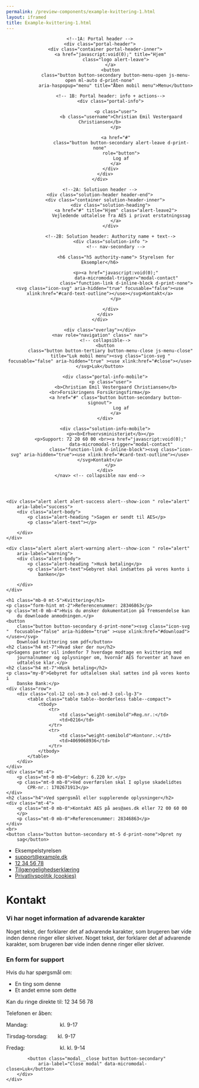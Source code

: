 ```yaml
--- 
permalink: /preview-components/example-kvittering-1.html
layout: iframed 
title: Example-kvittering-1.html
---
```

<header class="header" role="banner">

    <!--1A: Portal header -->
    <div class="portal-header">
        <div class="container portal-header-inner">
            <a href="javascript:void(0);" title="Hjem"
                class="logo alert-leave">
            </a>
            <button
                class="button button-secondary button-menu-open js-menu-open ml-auto d-print-none"
                aria-haspopup="menu" title="Åben mobil menu">Menu</button>

            <!-- 1B: Portal header: info + actions-->
            <div class="portal-info">

                <p class="user">
                    <b class="username">Christian Emil Vestergaard Christiansen</b>
                </p>

                <a href="#"
                    class="button button-secondary alert-leave d-print-none"
                    role="button">
                    Log af
                </a>
            </div>
        </div>
    </div>

    <!--2A: Solutiuon header -->
    <div class="solution-header header-end">
        <div class="container solution-header-inner">
            <div class="solution-heading">
                <a href="#" title="Hjem" class="alert-leave2">
                    Vejledende udtalelse fra AES i privat erstatningssag
                </a>
            </div>

            <!--2B: Solution header: Authority name + text-->
            <div class="solution-info ">
                <!-- nav-secondary -->

                <h6 class="h5 authority-name"> Styrelsen for Eksempler</h6>

                <p><a href="javascript:void(0);"
                        data-micromodal-trigger="modal-contact"
                        class="function-link d-inline-block d-print-none"><svg class="icon-svg" aria-hidden="true" focusable="false"><use xlink:href="#card-text-outline"></use></svg>Kontakt</a>
                </p>

            </div>
        </div>
    </div>

    <div class="overlay"></div>
    <nav role="navigation" class=" nav">
        <!-- collapsible-->
        <button
            class="button button-tertiary button-menu-close js-menu-close"
            title="Luk mobil menu"><svg class="icon-svg "  focusable="false" aria-hidden="true" ><use xlink:href="#close"></use></svg>Luk</button>

        <div class="portal-info-mobile">
            <p class="user">
                <b>Christian Emil Vestergaard Christiansen</b><br>Forsikringens Forsikringsfirma</p>
                <a href="#" class="button button-secondary button-signout">
                    Log af
                </a>
        </div>

        <div class="solution-info-mobile">
            <p><b>Erhvervsministeriet</b></p>
            <p>Support: 72 20 60 00 <br><a href="javascript:void(0);"
                    data-micromodal-trigger="modal-contact"
                    class="function-link d-inline-block"><svg class="icon-svg" aria-hidden="true"><use xlink:href="#card-text-outline"></use></svg>Kontakt</a>
            </p>
        </div>
    </nav> <!-- collapsible nav end-->
</header>

<main class="container page-container">

    <div class="alert alert alert-success alert--show-icon " role="alert"
        aria-label="success">
        <div class="alert-body">
            <p class="alert-heading ">Sagen er sendt til AES</p>
            <p class="alert-text"></p>

        </div>
    </div>

    <div class="alert alert alert-warning alert--show-icon " role="alert"
        aria-label="warning">
        <div class="alert-body">
            <p class="alert-heading ">Husk betaling</p>
            <p class="alert-text">Gebyret skal indsættes på vores konto i
                banken</p>

        </div>
    </div>

    <h1 class="mb-0 mt-5">Kvittering</h1>
    <p class="form-hint mt-2">Referencenummer: 28346863</p>
    <p class="mt-0 mb-4">Hvis du ønsker dokumentation på fremsendelse kan
        du downloade anmodningen.</p>
    <button
        class="button button-secondary d-print-none"><svg class="icon-svg "  focusable="false" aria-hidden="true" ><use xlink:href="#download"></use></svg>
        Download kvittering som pdf</button>
    <h2 class="h4 mt-7">Hvad sker der nu</h2>
    <p>Sagens parter vil indenfor 7 hverdage modtage en kvittering med
        journalnummer og oplysninger om, hvornår AES forventer at have en
        udtalelse klar.</p>
    <h2 class="h4 mt-7">Husk betaling</h2>
    <p class="my-0">Gebyret for udtalelsen skal sættes ind på vores konto i
        Danske Bank:</p>
    <div class="row">
        <div class="col-12 col-sm-3 col-md-3 col-lg-3">
            <table class="table table--borderless table--compact">
                <tbody>
                    <tr>
                        <td class="weight-semibold">Reg.nr.:</td>
                        <td>0216</td>
                    </tr>
                    <tr>
                        <td class="weight-semibold">Kontonr.:</td>
                        <td>4069068936</td>
                    </tr>
                </tbody>
            </table>
        </div>
    </div>
    <div class="mt-4">
        <p class="mt-0 mb-0">Gebyr: 6.220 kr.</p>
        <p class="mt-0 mb-0">Ved overførslen skal I oplyse skadelidtes
            CPR-nr.: 1702671913</p>
    </div>
    <h2 class="h4">Ved spørgsmål eller supplerende oplysninger</h2>
    <div class="mt-4">
        <p class="mt-0 mb-0">Kontakt AES på aes@aes.dk eller 72 00 60 00
        </p>
        <p class="mt-0 mb-0">Referencenummer: 28346863</p>
    </div>
    <br>
    <button class="button button-secondary mt-5 d-print-none">Opret ny
        sag</button>
</main>

<footer>
    <div class="footer">
        <div class="container">
            <div class="align-text-left">
                <ul class="unstyled-list inline-list">
                    <li class=""><span
                            class="h5 weight-semibold">Eksempelstyrelsen</span>
                    </li>
                    <li class=""><a class="function-link"
                            href="mailto:support@example.dk">support@example.dk</a>
                    </li>
                    <li class=""><a class="function-link"
                            href="tel:12 34 56 78">12 34 56 78</a></li>
                    <li class="d-print-none"><a href="#"
                            class="function-link">Tilgængelighedserklæring</a>
                    </li>
                    <li class="d-print-none"><a href="#"
                            class="function-link">Privatlivspolitik
                            (cookies)</a></li>
                </ul>
            </div>
        </div>
    </div>
</footer>

<div class="modal" id="modal-contact" aria-hidden="true">
    <div class="modal__overlay bg-modal" tabindex="-1"
        data-micromodal-close>
        <div class="modal__container" role="dialog" aria-modal="true"
            aria-labelledby="modal-contact-1">
            <div class="modal__header">
                <h1 class="modal__title h2" id="modal-contact-1">
                    Kontakt
                </h1>
            </div>
            <div class="modal__content">
                <div class="alert alert-warning" role="alert"
                    aria-label="Beskedbox der viser en advarsel">
                    <div class="alert-body">
                        <h3 class="alert-heading">Vi har noget information
                            af advarende karakter</h3>
                        <p class="alert-text">Noget tekst, der forklarer
                            det af advarende karakter, som brugeren bør
                            vide inden denne ringer eller skriver. Noget
                            tekst, der forklarer det af advarende karakter,
                            som brugeren bør vide inden denne ringer eller
                            skriver.</p>
                    </div>
                </div>
                <h3>En form for support</h3>
                <p>Hvis du har spørgsmål om:</p>
                <ul>
                    <li>En ting som denne</li>
                    <li>Et andet emne som dette</li>
                </ul>
                <p>Kan du ringe direkte til: 12 34 56 78</p>
                <p>Telefonen er åben:</p>
                <p class="m-0">
                    Mandag:&nbsp&nbsp&nbsp&nbsp&nbsp&nbsp&nbsp&nbsp&nbsp&nbsp&nbsp&nbsp&nbsp&nbsp&nbsp&nbsp&nbsp&nbsp&nbsp&nbsp&nbsp
                    kl. 9-17</p>
                <p class="m-0">
                    Tirsdag-torsdag:&nbsp&nbsp&nbsp&nbsp&nbsp&nbsp kl. 9-17
                </p>
                <p class="m-0">
                    Fredag:&nbsp&nbsp&nbsp&nbsp&nbsp&nbsp&nbsp&nbsp&nbsp&nbsp&nbsp&nbsp&nbsp&nbsp&nbsp&nbsp&nbsp&nbsp&nbsp&nbsp&nbsp&nbsp&nbsp
                    kl. kl. 9-14</p>
            </div>

            <button class="modal__close button button-secondary"
                aria-label="Close modal" data-micromodal-close>Luk</button>
        </div>
    </div>
</div>